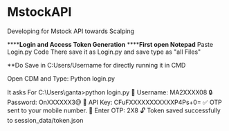 # MstockAPI
Developing for Mstock API towards Scalping 

******Login and Access Token Generation**
******First open Notepad**
Paste Login.py Code There
save it as Login.py and save type as "all Files"

**Do Save in C:Users/Username for directly running it in CMD

Open CDM and Type:
Python login.py

It asks For 
C:\Users\ganta>python login.py
👤 Username: MA2XXXX08
🔒 Password: OnXXXXXX3@
🔑 API Key: CFuFXXXXXXXXXXXP4Ps+0=
✅ OTP sent to your mobile number.
📲 Enter OTP: 2X8
🔓 Token saved successfully to session_data/token.json


